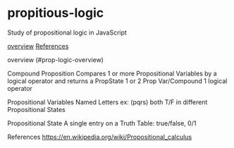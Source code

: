 # propitious-logic
Study of propositional logic in JavaScript



[overview](#prop-logic-overview)
[References](#References)

overview (#prop-logic-overview)


Compound Proposition
Compares 1 or more Propositional Variables by a logical operator and returns a PropState
1 or 2 Prop Var/Compound
1 logical operator

Propositional Variables
Named Letters ex: (pqrs)
both T/F in different Propositional States


Propositional State
A single entry on a Truth Table: true/false, 0/1



References
https://en.wikipedia.org/wiki/Propositional_calculus

